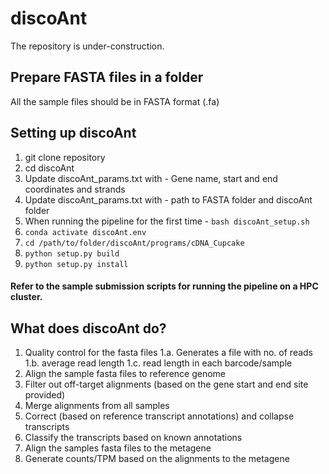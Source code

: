 # discoAnt
The repository is under-construction.

## Prepare FASTA files in a folder
All the sample files should be in FASTA format (.fa)

## Setting up discoAnt

1. git clone repository
2. cd discoAnt
3. Update discoAnt_params.txt with - Gene name, start and end coordinates and strands
4. Update discoAnt_params.txt with - path to FASTA folder and discoAnt folder
5. When running the pipeline for the first time - ```bash discoAnt_setup.sh```
6. ```conda activate discoAnt.env```
7. ```cd /path/to/folder/discoAnt/programs/cDNA_Cupcake```
8. ```python setup.py build```
9. ```python setup.py install```

#### Refer to the sample submission scripts for running the pipeline on a HPC cluster.

## What does discoAnt do?

1. Quality control for the fasta files 
1.a. Generates a file with no. of reads
1.b. average read length
1.c. read length in each barcode/sample 
2. Align the sample fasta files to reference genome
3. Filter out off-target alignments (based on the gene start and end site provided)
4. Merge alignments from all samples
5. Correct (based on reference transcript annotations) and collapse transcripts
6. Classify the transcripts based on known annotations 
7. Align the samples fasta files to the metagene 
8. Generate counts/TPM based on the alignments to the metagene



